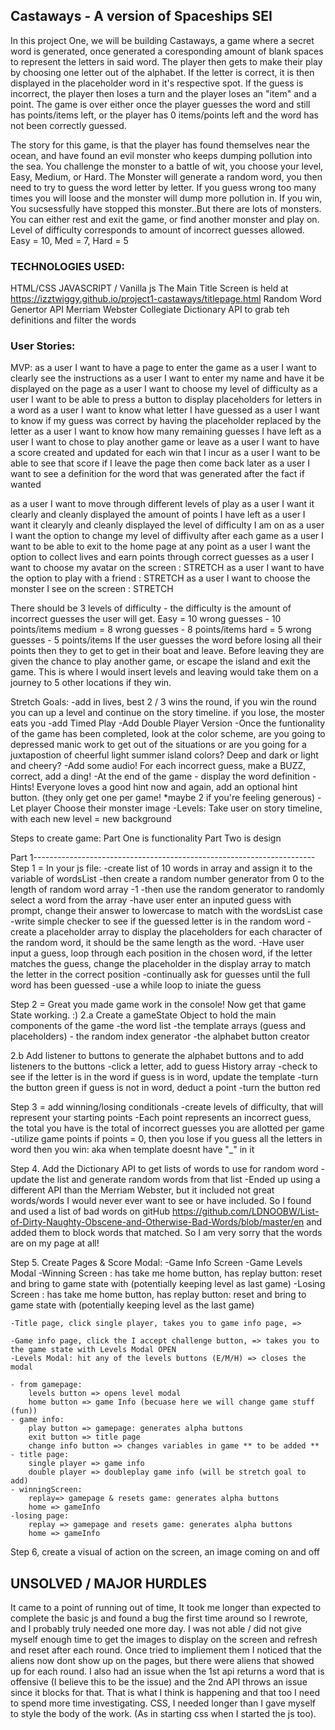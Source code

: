 ## Castaways - A version of Spaceships SEI
In this project One, we will be building Castaways, a game where a secret word is generated, once generated a coresponding amount of blank spaces to represent the letters in said word. The player then gets to make their play by choosing one letter out of the alphabet. If the letter is correct, it is then displayed in the placeholder word in it's respective spot. If the guess is incorrect, the player then loses a turn and the player loses an "item" and a point. The game is over either once the player guesses the word and still has points/items left, or the player has 0 items/points left and the word has not been correctly guessed.

The story for this game, is that the player has found themselves near the ocean, and have found an evil monster who keeps dumping pollution into the sea. You challenge the monster to a battle of wit, you choose your level, Easy, Medium, or Hard. The Monster will generate a random word, you then need to try to guess the word letter by letter. If you guess wrong too many times you will loose and the monster will dump more pollution in. If you win, You sucsessfully have stopped this monster..But there are lots of monsters. You can either rest and exit the game, or find another monster and play on.
Level of difficulty corresponds to amount of incorrect guesses allowed. Easy = 10, Med = 7, Hard = 5


### TECHNOLOGIES USED:
HTML/CSS
JAVASCRIPT / Vanilla js
The Main Title Screen is held at https://izztwiggy.github.io/project1-castaways/titlepage.html
Random Word Genertor API 
Merriam Webster Collegiate Dictionary API to grab teh definitions and filter the words

### User Stories:
MVP:
as a user I want to have a page to enter the game
as a user I want to clearly see the instructions
as a user I want to enter my name and have it be displayed on the page
as a user I want to choose my level of difficulty
as a user I want to be able to press a button to display placeholders for letters in a word
as a user I want to know what letter I have guessed 
as a user I want to know if my guess was correct by having the placeholder replaced by the letter
as a user I want to know how many remaining guesses I have left
as a user I want to chose to play another game or leave 
as a user I want to have a score created and updated for each win that I incur
as a user I want to be able to see that score if I leave the page then come back later
as a user I want to see a definition for the word that was generated after the fact if wanted


as a user I want to move through different levels of play 
as a user I want it clearly and cleanly displayed the amount of points I have left
as a user I want it clearyly and cleanly displayed the level of difficulty I am on
as a user I want the option to change my level of diffivulty after each game
as a user I want to be able to exit to the home page at any point
as a user I want the option to collect lives and earn points through correct guesses
as a user I want to choose my avatar on the screen : STRETCH
as a user I want to have the option to play with a friend : STRETCH
as a user I want to choose the monster I see on the screen : STRETCH


There should be 3 levels of difficulty - the difficulty is the amount of incorrect guesses the user will get. Easy = 10 wrong guesses - 10 points/items
medium = 8 wrong guesses - 8 points/items
hard = 5 wrong guesses - 5 points/items
If the user guesses the word before losing all their points then they to get to get in their boat and leave. Before leaving they are given the chance to play another game, or escape the island and exit the game. This is where I would insert levels and leaving would take them on a journey to 5 other locations if they win.

Stretch Goals:
    -add in lives, best 2 / 3 wins the round, if you win the round you can up a level and continue on the story timeline. if you lose, the moster eats you
    -add Timed Play 
    -Add Double Player Version
    -Once the funtionality of the game has been completed, look at the color scheme, are you going to depressed manic work to get out of the situations or are you going for a juxtapostion of cheerful light summer island colors? Deep and dark or light and cheery?
    -Add some audio! For each incorrect guess, make a BUZZ, correct, add a ding!
    -At the end of the game - display the word definition 
    -Hints! Everyone loves a good hint now and again, add an optional hint button. (they only get one per game! *maybe 2 if you're feeling generous)
    -Let player Choose their monster image
    -Levels: Take user on story timeline, with each new level = new background 

Steps to create game: 
Part One is functionality
Part Two is design 

Part 1----------------------------------------------------------------------
Step 1 =
In your js file:
    -create list of 10 words in array and assign it to the variable of wordsList
    -then create a random number generator from 0 to the length of random word array -1
    -then use the random generator to randomly select a word from the array
    -have user enter an inputed guess with prompt, change their answer to lowercase to match with the wordsList case
    -write simple checker to see if the guessed letter is in the random word
    -create a placeholder array to display the placeholders for each character of the random word, it should be the same length as the word.
    -Have user input a guess, loop through each position in the chosen word, if the letter matches the guess, change the placeholder in the display array to match the letter in the correct position 
    -continually ask for guesses until the full word has been guessed
        -use a while loop to iniate the guess


Step 2 = Great you made game work in the console! Now get that game State working. :)
2.a Create a gameState Object to hold the main components of the game
    -the word list
    -the template arrays (guess and placeholders)
    - the random index generator
    -the alphabet button creator 
    
2.b Add listener to buttons to generate the alphabet buttons and to add listeners to the buttons
    -click a letter, add to guess History array
    -check to see if the letter is in the word
        if guess is in word, update the template
            -turn the button green
        if guess is not in word, deduct a point
            -turn the button red

Step 3 = add winning/losing conditionals
    -create levels of difficulty, that will represent your starting points
    -Each point represents an incorrect guess, the total you have is the total of incorrect guesses you are allotted per game
    -utilize game points
        if points = 0, then you lose
        if you guess all the letters in word then you win: aka when template doesnt have "_" in it

Step 4. Add the Dictionary API to get lists of words to use for random word
    -update the list and generate random words from that list
    -Ended up using a different API than the Merriam Webster, but it included not great words/words I would never ever want to see or have included. So I found and used a list of bad words on gitHub https://github.com/LDNOOBW/List-of-Dirty-Naughty-Obscene-and-Otherwise-Bad-Words/blob/master/en and added them to block words that matched. So I am very sorry that the words are on my page at all!

Step 5. Create Pages & Score Modal:
    -Game Info Screen 
    -Game Levels Modal 
    -Winning Screen : has take me home button, has replay button: reset and bring to game state with (potentially keeping level as last game)
    -Losing Screen : has take me home button, has replay button: reset and bring to game state with (potentially keeping level as the last game)

    -Title page, click single player, takes you to game info page, =>

    -Game info page, click the I accept challenge button, => takes you to the game state with Levels Modal OPEN
    -Levels Modal: hit any of the levels buttons (E/M/H) => closes the modal
    
    - from gamepage: 
        levels button => opens level modal 
        home button => game Info (becuase here we will change game stuff (fun))
    - game info:
        play button => gamepage: generates alpha buttons
        exit button => title page
        change info button => changes variables in game ** to be added **
    - title page:
        single player => game info
        double player => doubleplay game info (will be stretch goal to add)
    - winningScreen:
        replay=> gamepage & resets game: generates alpha buttons
        home => gameInfo
    -losing page:
        replay => gamepage and resets game: generates alpha buttons
        home => gameInfo

Step 6, create a visual of action on the screen, an image coming on and off

UNSOLVED / MAJOR HURDLES
--
It came to a point of running out of time, It took me longer than expected to complete the basic js and found a bug the first time around so I rewrote, and I probably truly needed one more day. I was not able / did not give myself enough time to get the images to display on the screen and refresh and reset after each round. Once tried to impliement them I noticed that the aliens now dont show up on the pages, but there were aliens that showed up for each round. 
I also had an issue when the 1st api returns a word that is offensive (I believe this to be the issue) and the 2nd API throws an issue since it blocks for that. That is what I think is happening and that too I need to spend more time investigating.
CSS, I needed longer than I gave myself to style the body of the work. (As in starting css when I started the js too). 
